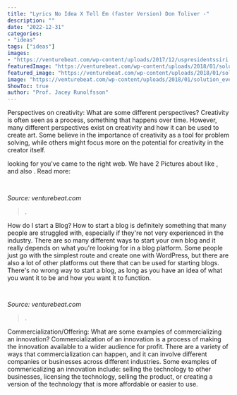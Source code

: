 ```yaml
---
title: "Lyrics No Idea X Tell Em (faster Version) Don Toliver -"
description: ""
date: "2022-12-31"
categories:
- "ideas"
tags: ["ideas"]
images:
- "https://venturebeat.com/wp-content/uploads/2017/12/uspresidentssiri.jpg?w=800"
featuredImage: "https://venturebeat.com/wp-content/uploads/2018/01/solution_eve-button_en_1600_0.png?w=800"
featured_image: "https://venturebeat.com/wp-content/uploads/2018/01/solution_eve-button_en_1600_0.png?w=800"
image: "https://venturebeat.com/wp-content/uploads/2018/01/solution_eve-button_en_1600_0.png?w=800"
ShowToc: true
author: "Prof. Jacey Runolfsson"
---
```



Perspectives on creativity: What are some different perspectives?
Creativity is often seen as a process, something that happens over time. However, many different perspectives exist on creativity and how it can be used to create art. Some believe in the importance of creativity as a tool for problem solving, while others might focus more on the potential for creativity in the creator itself.

	

		
looking for  you've came to the right web. We have 2 Pictures about  like ,  and also . Read more:
		
    
## 

<img loading=lazy src="https://venturebeat.com/wp-content/uploads/2017/12/uspresidentssiri.jpg?w=800" onerror="this.onerror=null;this.src='https://tse2.mm.bing.net/th?id=OIP.OcejVjsL9Jibue1HaAgyjAHaFV&amp;pid=15.1';" alt="">

_Source: venturebeat.com_

>. 

	

How do I start a Blog?
How to start a blog is definitely something that many people are struggled with, especially if they're not very experienced in the industry. There are so many different ways to start your own blog and it really depends on what you're looking for in a blog platform. Some people just go with the simplest route and create one with WordPress, but there are also a lot of other platforms out there that can be used for starting blogs. There's no wrong way to start a blog, as long as you have an idea of what you want it to be and how you want it to function.

    
## 

<img loading=lazy src="https://venturebeat.com/wp-content/uploads/2018/01/solution_eve-button_en_1600_0.png?w=800" onerror="this.onerror=null;this.src='https://tse2.mm.bing.net/th?id=OIP.Tt3EqwjNd3lTvr5567BCcQHaFh&amp;pid=15.1';" alt="">

_Source: venturebeat.com_

>. 

	

Commercialization/Offering: What are some examples of commercializing an innovation?
Commercialization of an innovation is a process of making the innovation available to a wider audience for profit. There are a variety of ways that commercialization can happen, and it can involve different companies or businesses across different industries. Some examples of commericalizing an innovation include: selling the technology to other businesses, licensing the technology, selling the product, or creating a version of the technology that is more affordable or easier to use.

